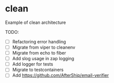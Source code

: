 # clean
Example of clean architecture

TODO:
- [ ] Refactoring error handling
- [ ] Migrate from viper to cleanenv
- [ ] Migrate from echo to fiber
- [ ] Add slog usage in zap logging
- [ ] Add logger for tests
- [ ] Migrate to testcontainers
- [ ] Add https://github.com/AfterShip/email-verifier 